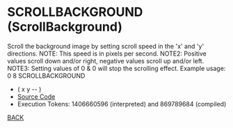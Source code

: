 # SCROLLBACKGROUND &emsp; (ScrollBackground)
Scroll the background image by setting scroll speed in the 'x' and 'y' directions. NOTE: This speed is in pixels per second. NOTE2: Positive values scroll down and/or right, negative values scroll up and/or left. NOTE3: Setting values of 0 & 0 will stop the scrolling effect. Example usage: 0 8 SCROLLBACKGROUND
* ( x y -- )
* [Source Code](../words/graphics/ScrollBackground.cs)
* Execution Tokens: 1406660596 (interpreted) and 869789684 (compiled)


[BACK](builtins.md#ScrollBackground)
